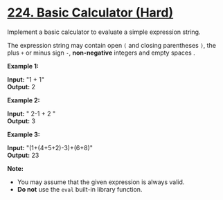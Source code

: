 # [224. Basic Calculator (Hard)](https://leetcode.com/problems/basic-calculator/)

Implement a basic calculator to evaluate a simple expression string.

The expression string may contain open `(` and closing parentheses `)`, the plus `+` or minus sign `-`, **non-negative** integers and empty spaces .

**Example 1:**

**Input:** "1 + 1"  
**Output:** 2

**Example 2:**

**Input:** " 2-1 + 2 "  
**Output:** 3

**Example 3:**

**Input:** "(1+(4+5+2)-3)+(6+8)"  
**Output:** 23

**Note:**

- You may assume that the given expression is always valid.
- **Do not** use the `eval` built-in library function.
